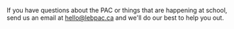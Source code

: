 If you have questions about the PAC or things that are happening at school, send us an email at [hello@lebpac.ca](mailto:hello@lebpac.ca) and we'll do our best to help you out.